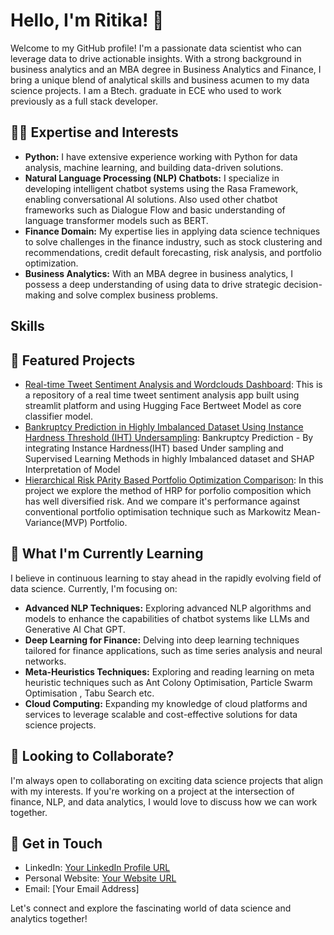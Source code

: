 # Hello, I'm Ritika! 👋

Welcome to my GitHub profile!  I'm a passionate data scientist who can leverage data to drive actionable insights. With a strong background in business analytics and an MBA degree in Business Analytics and Finance, I bring a unique blend of analytical skills and business acumen to my data science projects. I am a Btech. graduate in ECE who used to work previously as a full stack developer.

## 👨‍💻 Expertise and Interests

- **Python:** I have extensive experience working with Python for data analysis, machine learning, and building data-driven solutions.
- **Natural Language Processing (NLP) Chatbots:** I specialize in developing intelligent chatbot systems using the Rasa Framework, enabling conversational AI solutions. Also used other chatbot frameworks such as Dialogue Flow and basic understanding of language transformer models such as BERT.
- **Finance Domain:** My expertise lies in applying data science techniques to solve challenges in the finance industry, such as stock clustering and recommendations, credit default forecasting, risk analysis, and portfolio optimization.
- **Business Analytics:** With an MBA degree in business analytics, I possess a deep understanding of using data to drive strategic decision-making and solve complex business problems.

## Skills


## 🔭 Featured Projects

- [Real-time Tweet Sentiment Analysis and Wordclouds Dashboard](https://github.com/ritzi12/live-tweet-sentiment-app): This is a repository of a real time tweet sentiment analysis app built using streamlit platform and using Hugging Face Bertweet Model as core classifier model.
- [Bankruptcy Prediction in Highly Imbalanced Dataset Using Instance Hardness Threshold (IHT) Undersampling](https://github.com/ritzi12/bankruptcy_iht): Bankruptcy Prediction - By integrating Instance Hardness(IHT) based Under sampling and Supervised Learning Methods in highly Imbalanced dataset and SHAP Interpretation of Model
- [Hierarchical Risk PArity Based Portfolio Optimization Comparison](https://github.com/ritzi12/proj-portfolio-hrp): In this project we explore the method of HRP for porfolio composition which has well diversified risk. And we compare it's performance against conventional portfolio optimisation technique such as Markowitz Mean-Variance(MVP) Portfolio.

## 🌱 What I'm Currently Learning

I believe in continuous learning to stay ahead in the rapidly evolving field of data science. Currently, I'm focusing on:

- **Advanced NLP Techniques:** Exploring advanced NLP algorithms and models to enhance the capabilities of chatbot systems like LLMs and Generative AI Chat GPT.
- **Deep Learning for Finance:** Delving into deep learning techniques tailored for finance applications, such as time series analysis and neural networks.
- **Meta-Heuristics Techniques:** Exploring and reading learning on meta heuristic techniques such as Ant Colony Optimisation, Particle Swarm Optimisation , Tabu Search etc. 
- **Cloud Computing:** Expanding my knowledge of cloud platforms and services to leverage scalable and cost-effective solutions for data science projects.

## 👯 Looking to Collaborate?

I'm always open to collaborating on exciting data science projects that align with my interests. If you're working on a project at the intersection of finance, NLP, and data analytics, I would love to discuss how we can work together.

## 💬 Get in Touch

- LinkedIn: [Your LinkedIn Profile URL](link)
- Personal Website: [Your Website URL](link)
- Email: [Your Email Address]

Let's connect and explore the fascinating world of data science and analytics together!




<!--
**ritzi12/ritzi12** is a ✨ _special_ ✨ repository because its `README.md` (this file) appears on your GitHub profile.

Here are some ideas to get you started:

- 🔭 I’m currently working on ...
- 🌱 I’m currently learning ...
- 👯 I’m looking to collaborate on ...
- 🤔 I’m looking for help with ...
- 💬 Ask me about ...
- 📫 How to reach me: ...
- 😄 Pronouns: ...
- ⚡ Fun fact: ...
-->

